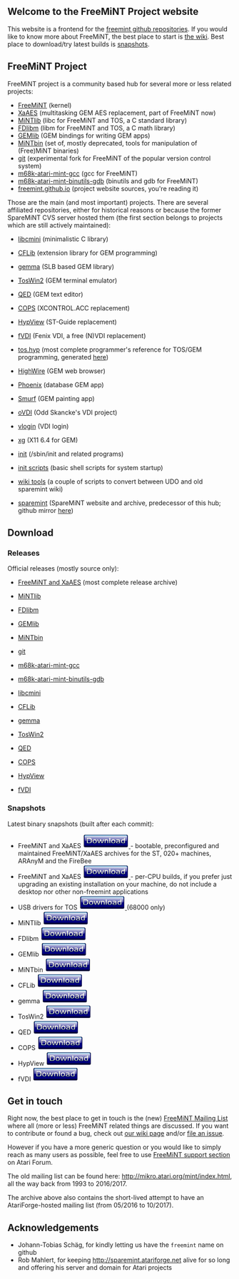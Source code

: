 ## Welcome to the FreeMiNT Project website

This website is a frontend for the [freemint github repositories](https://github.com/freemint). If you would like to know more about FreeMiNT, the best place to start is [the wiki](https://github.com/freemint/freemint/wiki). Best place to download/try latest builds is [snapshots](#snapshots).

## FreeMiNT Project

FreeMiNT project is a community based hub for several more or less related projects:

- [FreeMiNT](https://github.com/freemint/freemint) (kernel)
- [XaAES](https://github.com/freemint/freemint/tree/master/xaaes) (multitasking GEM AES replacement, part of FreeMiNT now)
- [MiNTlib](https://github.com/freemint/mintlib) (libc for FreeMiNT and TOS, a C standard library)
- [FDlibm](https://github.com/freemint/fdlibm) (libm for FreeMiNT and TOS, a C math library)
- [GEMlib](https://github.com/freemint/gemlib) (GEM bindings for writing GEM apps)
- [MiNTbin](https://github.com/freemint/mintbin) (set of, mostly deprecated, tools for manipulation of (Free)MiNT binaries)
- [git](https://github.com/freemint/git) (experimental fork for FreeMiNT of the popular version control system)
- [m68k-atari-mint-gcc](https://github.com/freemint/m68k-atari-mint-gcc) (gcc for FreeMiNT)
- [m68k-atari-mint-binutils-gdb](https://github.com/freemint/m68k-atari-mint-binutils-gdb) (binutils and gdb for FreeMiNT)
- [freemint.github.io](https://github.com/freemint/freemint.github.io) (project website sources, you're reading it)

Those are the main (and most important) projects. There are several affiliated repositories, either for historical reasons or because the former SpareMiNT CVS server hosted them (the first section belongs to projects which are still actively maintained):

- [libcmini](https://github.com/freemint/libcmini) (minimalistic C library)
- [CFLib](https://github.com/freemint/cflib) (extension library for GEM programming)
- [gemma](https://github.com/freemint/gemma) (SLB based GEM library)
- [TosWin2](https://github.com/freemint/toswin2) (GEM terminal emulator)
- [QED](https://github.com/freemint/qed) (GEM text editor)
- [COPS](https://github.com/freemint/cops) (XCONTROL.ACC replacement)
- [HypView](https://github.com/freemint/hypview) (ST-Guide replacement)
- [fVDI](https://github.com/freemint/fvdi) (Fenix VDI, a free (N)VDI replacement)
- [tos.hyp](https://github.com/freemint/tos.hyp) (most complete programmer's reference for TOS/GEM programming, generated [here](https://freemint.github.io/tos.hyp))

- [HighWire](https://github.com/freemint/highwire) (GEM web browser)
- [Phoenix](https://github.com/freemint/phoenix) (database GEM app)
- [Smurf](https://github.com/freemint/smurf) (GEM painting app)
- [oVDI](https://github.com/freemint/ovdi) (Odd Skancke's VDI project)
- [vlogin](https://github.com/freemint/vlogin) (VDI login)
- [xg](https://github.com/freemint/xg) (X11 6.4 for GEM)
- [init](https://github.com/freemint/mintinit) (/sbin/init and related programs)
- [init scripts](https://github.com/freemint/initscripts) (basic shell scripts for system startup)
- [wiki tools](https://github.com/freemint/wikitools) (a couple of scripts to convert between UDO and old sparemint wiki)
- [sparemint](https://github.com/freemint/sparemint) (SpareMiNT website and archive, predecessor of this hub; github mirror [here](https://freemint.github.io/sparemint/sparemint))

## Download
### Releases

Official releases (mostly source only):
- [FreeMiNT and XaAES](https://github.com/freemint/freemint/releases) (most complete release archive)
- [MiNTlib](https://github.com/freemint/mintlib/releases)
- [FDlibm](https://github.com/freemint/fdlibm/releases)
- [GEMlib](https://github.com/freemint/gemlib/releases)
- [MiNTbin](https://github.com/freemint/mintbin/releases)
- [git](https://github.com/freemint/git/releases)
- [m68k-atari-mint-gcc](https://github.com/freemint/m68k-atari-mint-gcc/releases)
- [m68k-atari-mint-binutils-gdb](https://github.com/freemint/m68k-atari-mint-binutils-gdb/releases)

- [libcmini](https://github.com/freemint/libcmini/releases)
- [CFLib](https://github.com/freemint/cflib/releases)
- [gemma](https://github.com/freemint/gemma/releases)
- [TosWin2](https://github.com/freemint/toswin2/releases)
- [QED](https://github.com/freemint/qed/releases)
- [COPS](https://github.com/freemint/cops/releases)
- [HypView](https://github.com/freemint/hypview/releases)
- [fVDI](https://github.com/freemint/fvdi/releases)

### Snapshots

Latest binary snapshots (built after each commit):
- FreeMiNT and XaAES [ ![Download](download.png) ](https://tho-otto.de/snapshots/freemint/bootable/) - bootable, preconfigured and maintained FreeMiNT/XaAES archives for the ST, 020+ machines, ARAnyM and the FireBee
- FreeMiNT and XaAES [ ![Download](download.png) ](https://tho-otto.de/snapshots/freemint/cpu/) - per-CPU builds, if you prefer just upgrading an existing installation on your machine, do not include a desktop nor other non-freemint applications
- USB drivers for TOS [ ![Download](download.png) ](https://tho-otto.de/snapshots/freemint/cpu/usb4tos) (68000 only)
- MiNTlib [ ![Download](download.png) ](https://tho-otto.de/snapshots/mintlib)
- FDlibm [ ![Download](download.png) ](https://tho-otto.de/snapshots/fdlibm)
- GEMlib [ ![Download](download.png) ](https://tho-otto.de/snapshots/gemlib/)
- MiNTbin [ ![Download](download.png) ](https://tho-otto.de/snapshots/mintbin/)
- CFLib [ ![Download](download.png) ](https://tho-otto.de/snapshots/cflib/)
- gemma [ ![Download](download.png) ](https://tho-otto.de/snapshots/gemma/)
- TosWin2 [ ![Download](download.png) ](https://tho-otto.de/snapshots/toswin2/)
- QED [ ![Download](download.png) ](https://tho-otto.de/snapshots/qed/)
- COPS [ ![Download](download.png) ](https://tho-otto.de/snapshots/cops/)
- HypView [ ![Download](download.png) ](https://tho-otto.de/snapshots/hypview/)
- fVDI [ ![Download](download.png) ](https://tho-otto.de/snapshots/fvdi/)

## Get in touch

Right now, the best place to get in touch is the (new) [FreeMiNT Mailing List](https://sourceforge.net/p/freemint/mailman/freemint-discuss) where all (more or less) FreeMiNT related things are discussed. If you want to contribute or found a bug, check out [our wiki page](https://github.com/freemint/freemint/wiki/Newcomer%27s-corner#contributing) and/or [file an issue](https://github.com/freemint/freemint/issues).

However if you have a more generic question or you would like to simply reach as many users as possible, feel free to use [FreeMiNT support section](https://www.atari-forum.com/viewforum.php?f=126) on Atari Forum.

The old mailing list can be found here: <http://mikro.atari.org/mint/index.html>, all the way back from 1993 to 2016/2017.

The archive above also contains the short-lived attempt to have an AtariForge-hosted mailing list (from 05/2016 to 10/2017).

## Acknowledgements
- Johann-Tobias Schäg, for kindly letting us have the `freemint` name on github
- Rob Mahlert, for keeping <http://sparemint.atariforge.net> alive for so long and offering his server and domain for Atari projects
